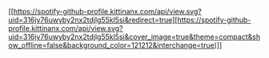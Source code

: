 [[https://spotify-github-profile.kittinanx.com/api/view.svg?uid=316jy76uwyby2nx2tdjlg55kl5si&redirect=true][https://spotify-github-profile.kittinanx.com/api/view.svg?uid=316jy76uwyby2nx2tdjlg55kl5si&cover_image=true&theme=compact&show_offline=false&background_color=121212&interchange=true)]]
